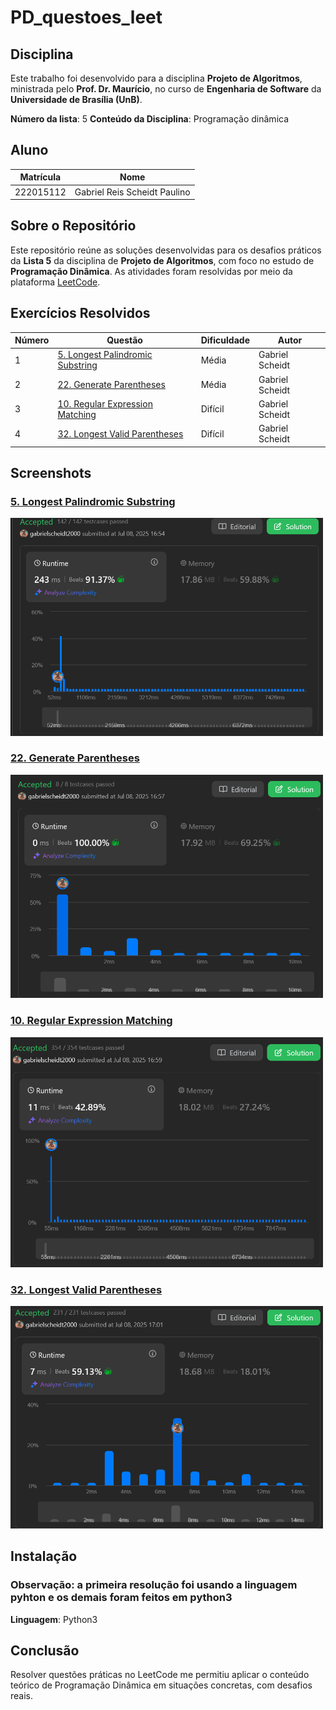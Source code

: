 # PD_questoes_leet


## Disciplina

Este trabalho foi desenvolvido para a disciplina **Projeto de Algoritmos**, ministrada pelo **Prof. Dr. Maurício**, no curso de **Engenharia de Software** da **Universidade de Brasília (UnB)**.

**Número da lista**: 5
**Conteúdo da Disciplina**: Programação dinâmica 

## Aluno

| Matrícula   | Nome                          |
|-------------|-------------------------------|
| 222015112  | Gabriel Reis Scheidt Paulino    |


## Sobre o Repositório

Este repositório reúne as soluções desenvolvidas para os desafios práticos da **Lista 5** da disciplina de **Projeto de Algoritmos**, com foco no estudo de **Programação Dinâmica**. As atividades foram resolvidas por meio da plataforma [LeetCode](https://leetcode.com/).


## Exercícios Resolvidos

| Número | Questão                                                                                                   | Dificuldade | Autor            |
|--------|-----------------------------------------------------------------------------------------------------------|-------------|------------------|
| 1      | [5. Longest Palindromic Substring](https://leetcode.com/problems/longest-palindromic-substring/description/?envType=problem-list-v2&envId=dynamic-programming) | Média       | Gabriel Scheidt  |
| 2      | [22. Generate Parentheses](https://leetcode.com/problems/generate-parentheses/description/?envType=problem-list-v2&envId=dynamic-programming) | Média       | Gabriel Scheidt  |
| 3      | [10. Regular Expression Matching](https://leetcode.com/problems/regular-expression-matching/description/?envType=problem-list-v2&envId=dynamic-programming) | Difícil     | Gabriel Scheidt  |
| 4      | [32. Longest Valid Parentheses](https://leetcode.com/problems/longest-valid-parentheses/description/?envType=problem-list-v2&envId=dynamic-programming) | Difícil     | Gabriel Scheidt  |

## Screenshots
<h3><a href="https://github.com/projeto-de-algoritmos-2025/PD_questoes_leet/blob/main/Exercicio%201/5_longest_palindromic.py">5. Longest Palindromic Substring</a></h3><img src="https://github.com/projeto-de-algoritmos-2025/PD_questoes_leet/blob/main/Exercicio%201/5_longest.png" width="500"/>
<img src="" width="500"/>

<h3><a href="https://github.com/projeto-de-algoritmos-2025/PD_questoes_leet/blob/main/Exercicio%202/22_generate_parentheses.py">22. Generate Parentheses</a></h3>
<img src="https://github.com/projeto-de-algoritmos-2025/PD_questoes_leet/blob/main/Exercicio%202/22_generate.png" width="500"/>

<h3><a href="https://github.com/projeto-de-algoritmos-2025/PD_questoes_leet/blob/main/Exercicio%203/10_regular_expression.py">10. Regular Expression Matching</a></h3>
<img src="https://github.com/projeto-de-algoritmos-2025/PD_questoes_leet/blob/main/Exercicio%203/10_regular.png" width="500"/>

<h3><a href="https://github.com/projeto-de-algoritmos-2025/PD_questoes_leet/blob/main/Exercicio%204/32_longest_valid.py">32. Longest Valid Parentheses</a></h3>
<img src="https://github.com/projeto-de-algoritmos-2025/PD_questoes_leet/blob/main/Exercicio%204/32_longest.png" width="500"/>


## Instalação 
### Observação: a primeira resolução foi usando a linguagem pyhton e os demais foram feitos em python3
**Linguagem**: Python3<br>

## Conclusão

Resolver questões práticas no LeetCode me permitiu aplicar o conteúdo teórico de Programação Dinâmica em situações concretas, com desafios reais.